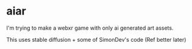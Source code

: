 # aiar
I'm trying to make a webxr game with only ai generated art assets. 

This uses stable diffusion + some of SimonDev's code (Ref better later)
